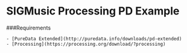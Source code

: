 # SIGMusic Processing PD Example

###Requirements

	- [PureData Extended](http://puredata.info/downloads/pd-extended)
	- [Processing](https://processing.org/download/?processing)
